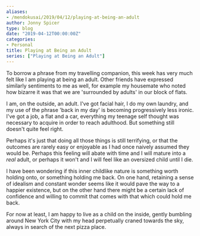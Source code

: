 ```yaml
---
aliases:
- /mendokusai/2019/04/12/playing-at-being-an-adult
author: Jonny Spicer
type: blog
date: "2019-04-12T00:00:00Z"
categories:
- Personal
title: Playing at Being an Adult
series: ["Playing at Being an Adult"]
---
```

To borrow a phrase from my travelling companion, this week has very much felt like
I am playing at being an adult. Other friends have expressed similarly sentiments
to me as well, for example my housemate who noted how bizarre it was that we are
'surrounded by adults' in our block of flats.

I am, on the outside, an adult. I've got facial hair, I do my own laundry, and my
use of the phrase 'back in my day' is becoming progressively less ironic. I've got
a job, a flat and a car, everything my teenage self thought was necessary to
acquire in order to reach adulthood. But something still doesn't quite feel right.

Perhaps it's just that doing all those things is still terrifying, or that the outcomes
are rarely easy or enjoyable as I had once naively assumed they would be. Perhaps
this feeling will abate with time and I will mature into a *real* adult, or perhaps
it won't and I will feel like an oversized child until I die.

I have been wondering if this inner childlike nature is something worth holding
onto, or something holding me back. On one hand, retaining a sense of idealism
and constant wonder seems like it would pave the way to a happier existence,
but on the other hand there might be a certain lack of confidence and willing to
commit that comes with that which could hold me back.

For now at least, I am happy to live as a child on the inside, gently bumbling
around New York City with my head perpetually craned towards the sky, always
in search of the next pizza place.
